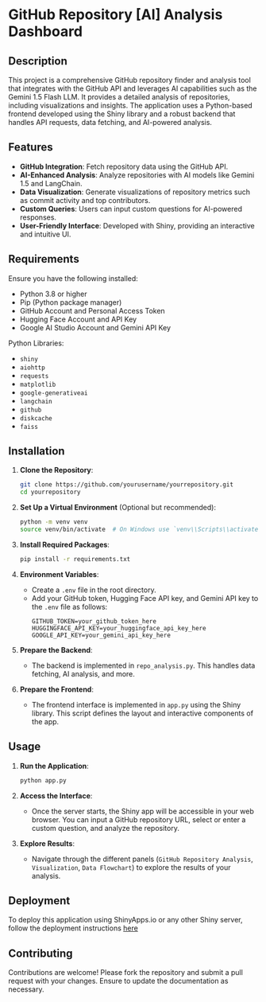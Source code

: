 # GitHub Repository [AI] Analysis Dashboard

## Description

This project is a comprehensive GitHub repository finder and analysis tool that integrates with the GitHub API and leverages AI capabilities such as the Gemini 1.5 Flash LLM. It provides a detailed analysis of repositories, including visualizations and insights. The application uses a Python-based frontend developed using the Shiny library and a robust backend that handles API requests, data fetching, and AI-powered analysis.

## Features

- **GitHub Integration**: Fetch repository data using the GitHub API.
- **AI-Enhanced Analysis**: Analyze repositories with AI models like Gemini 1.5 and LangChain.
- **Data Visualization**: Generate visualizations of repository metrics such as commit activity and top contributors.
- **Custom Queries**: Users can input custom questions for AI-powered responses.
- **User-Friendly Interface**: Developed with Shiny, providing an interactive and intuitive UI.

## Requirements

Ensure you have the following installed:

- Python 3.8 or higher
- Pip (Python package manager)
- GitHub Account and Personal Access Token
- Hugging Face Account and API Key
- Google AI Studio Account and Gemini API Key

Python Libraries:

- `shiny`
- `aiohttp`
- `requests`
- `matplotlib`
- `google-generativeai`
- `langchain`
- `github`
- `diskcache`
- `faiss`

## Installation

1. **Clone the Repository**:
    ```bash
    git clone https://github.com/yourusername/yourrepository.git
    cd yourrepository
    ```

2. **Set Up a Virtual Environment** (Optional but recommended):
    ```bash
    python -m venv venv
    source venv/bin/activate  # On Windows use `venv\\Scripts\\activate`
    ```

3. **Install Required Packages**:
    ```bash
    pip install -r requirements.txt
    ```

4. **Environment Variables**:
    - Create a `.env` file in the root directory.
    - Add your GitHub token, Hugging Face API key, and Gemini API key to the `.env` file as follows:
      ```
      GITHUB_TOKEN=your_github_token_here
      HUGGINGFACE_API_KEY=your_huggingface_api_key_here
      GOOGLE_API_KEY=your_gemini_api_key_here
      ```

5. **Prepare the Backend**:
    - The backend is implemented in `repo_analysis.py`. This handles data fetching, AI analysis, and more.

6. **Prepare the Frontend**:
    - The frontend interface is implemented in `app.py` using the Shiny library. This script defines the layout and interactive components of the app.

## Usage

1. **Run the Application**:
    ```bash
    python app.py
    ```

2. **Access the Interface**:
    - Once the server starts, the Shiny app will be accessible in your web browser. You can input a GitHub repository URL, select or enter a custom question, and analyze the repository.

3. **Explore Results**:
    - Navigate through the different panels (`GitHub Repository Analysis`, `Visualization`, `Data Flowchart`) to explore the results of your analysis.

## Deployment

To deploy this application using ShinyApps.io or any other Shiny server, follow the deployment instructions [here](https://shiny.posit.co/py/docs/deploy.html)

## Contributing

Contributions are welcome! Please fork the repository and submit a pull request with your changes. Ensure to update the documentation as necessary.
